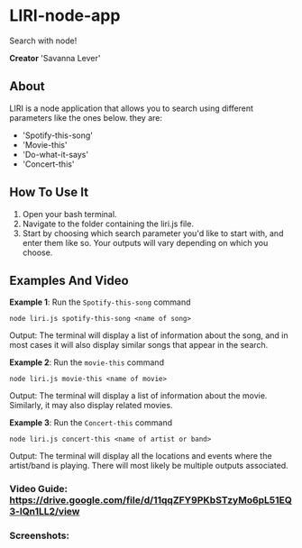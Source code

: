 # LIRI-node-app
Search with node!

**Creator** 'Savanna Lever'

## About
LIRI is a node application that allows you to search using different parameters like the ones below. they are:
* 'Spotify-this-song'
* 'Movie-this'
* 'Do-what-it-says'
* 'Concert-this'

## How To Use It
1. Open your bash terminal.
2. Navigate to the folder containing the liri.js file. 
3. Start by choosing which search parameter you'd like to start with, and enter them like so. Your outputs will vary depending on which you choose. 
## Examples And Video
**Example 1**: Run the `Spotify-this-song` command

  `node liri.js spotify-this-song <name of song>`
  
  Output: The terminal will display a list of information about the song, and in most cases it will also display similar songs that appear in the search.
  
**Example 2**: Run the `movie-this` command

`node liri.js movie-this <name of movie>`

Output: The terminal will display a list of information about the movie. Similarly, it may also display related movies.

**Example 3**: Run the `Concert-this` command

`node liri.js concert-this <name of artist or band>`

Output: The terminal will display all the locations and events where the artist/band is playing. There will most likely be multiple outputs associated.
### Video Guide: https://drive.google.com/file/d/11qqZFY9PKbSTzyMo6pL51EQ3-lQn1LL2/view
### Screenshots: 